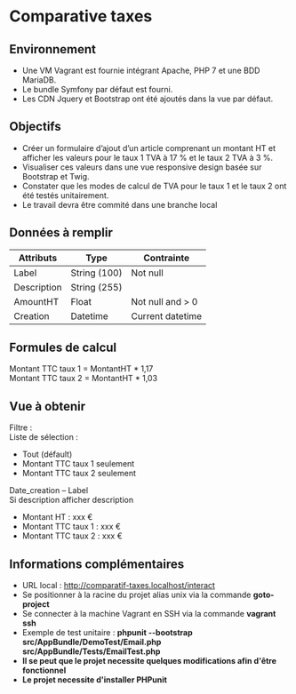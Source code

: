 Comparative taxes
=================

## Environnement
-	Une VM Vagrant est fournie intégrant Apache, PHP 7 et une BDD MariaDB.
-	Le bundle Symfony par défaut est fourni.
-	Les CDN Jquery et Bootstrap ont été ajoutés dans la vue par défaut.

## Objectifs
-	Créer un formulaire d’ajout d’un article comprenant un montant HT et afficher les valeurs pour le taux 1 TVA à 17 % et le taux 2 TVA à 3 %.
-	Visualiser ces valeurs dans une vue responsive design basée sur Bootstrap et Twig.
-	Constater que les modes de calcul de TVA pour le taux 1 et le taux 2 ont été testés unitairement.
-	Le travail devra être commité dans une branche local

## Données à remplir
<table class="table table-hover">
    <thead>
        <tr>
            <th>Attributs</th>
            <th>Type</th>
            <th>Contrainte</th>
        </tr>
    </thead>
    <tbody>
        <tr>
            <td>Label</td>
            <td>String (100)</td>
            <td>Not null</td>
        </tr>
        <tr>
            <td>Description</td>
            <td>String (255)</td>
            <td></td>
        </tr>
        <tr>
            <td>AmountHT</td>
            <td>Float</td>
            <td>Not null and > 0</td>
        </tr>
        <tr>
            <td>Creation</td>
            <td>Datetime</td>
            <td>Current datetime</td>
        </tr>
    </tbody>
</table>

## Formules de calcul
Montant TTC taux 1 = MontantHT * 1,17<br />
Montant TTC taux 2 = MontantHT * 1,03

## Vue à obtenir
Filtre : <br />
Liste de sélection : <br /> 
-	Tout (défault)
-	Montant TTC taux 1 seulement 
-	Montant TTC taux 2 seulement 

Date_creation – Label<br />
Si description afficher description<br />
- Montant HT : xxx €
- Montant TTC taux 1 :  xxx € 	
- Montant TTC taux 2 :  xxx €	

## Informations complémentaires
- URL local : http://comparatif-taxes.localhost/interact
- Se positionner à la racine du projet alias unix via la commande <strong>goto-project</strong> 
- Se connecter à la machine Vagrant en SSH via la commande <strong>vagrant ssh</strong></li>
- Exemple de test unitaire : <strong>phpunit --bootstrap src/AppBundle/DemoTest/Email.php src/AppBundle/Tests/EmailTest.php<strong>
- Il se peut que le projet necessite quelques modifications afin d'être fonctionnel
- Le projet necessite d'installer PHPunit
